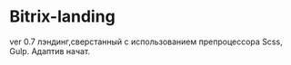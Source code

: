<!-- @format -->

# Bitrix-landing
ver 0.7
лэндинг,сверстанный с использованием препроцессора Scss, Gulp.
Адаптив начат.
